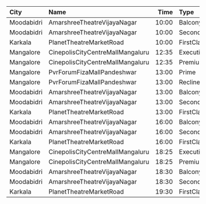 | City       | Name                             |  Time | Type        | Price | Capacity | Booked |
| :--------- | :------------------------------- | ----: | :---------- | ----: | -------: | -----: |
| Moodabidri | AmarshreeTheatreVijayaNagar      | 10:00 | Balcony     |  100₹ |      192 |    114 |
| Moodabidri | AmarshreeTheatreVijayaNagar      | 10:00 | SecondClass |   90₹ |      368 |    368 |
| Karkala    | PlanetTheatreMarketRoad          | 10:00 | FirstClass  |  100₹ |       98 |     70 |
| Mangalore  | CinepolisCityCentreMallMangaluru | 12:35 | Executive   |  150₹ |      133 |      3 |
| Mangalore  | CinepolisCityCentreMallMangaluru | 12:35 | Premium     |  150₹ |       58 |     13 |
| Mangalore  | PvrForumFizaMallPandeshwar       | 13:00 | Prime       |  150₹ |       77 |     48 |
| Mangalore  | PvrForumFizaMallPandeshwar       | 13:00 | Recliner    |  300₹ |       13 |      2 |
| Moodabidri | AmarshreeTheatreVijayaNagar      | 13:00 | Balcony     |  100₹ |      192 |    114 |
| Moodabidri | AmarshreeTheatreVijayaNagar      | 13:00 | SecondClass |   90₹ |      368 |    368 |
| Karkala    | PlanetTheatreMarketRoad          | 13:00 | FirstClass  |  100₹ |       98 |     70 |
| Moodabidri | AmarshreeTheatreVijayaNagar      | 16:00 | Balcony     |  100₹ |      192 |    114 |
| Moodabidri | AmarshreeTheatreVijayaNagar      | 16:00 | SecondClass |   90₹ |      368 |    368 |
| Karkala    | PlanetTheatreMarketRoad          | 16:00 | FirstClass  |  100₹ |       98 |     70 |
| Mangalore  | CinepolisCityCentreMallMangaluru | 18:25 | Executive   |  150₹ |      133 |     19 |
| Mangalore  | CinepolisCityCentreMallMangaluru | 18:25 | Premium     |  150₹ |       58 |     42 |
| Moodabidri | AmarshreeTheatreVijayaNagar      | 18:30 | Balcony     |  100₹ |      192 |    114 |
| Moodabidri | AmarshreeTheatreVijayaNagar      | 18:30 | SecondClass |   90₹ |      368 |    368 |
| Karkala    | PlanetTheatreMarketRoad          | 19:30 | FirstClass  |  100₹ |       98 |     70 |